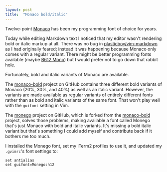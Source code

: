 ```yaml
---
layout: post
title:  "Monaco bold/italic"
---
```


Twelve-point [Monaco](http://www.identifont.com/show?1O2) has been my
programming font of choice for years.

Today while editing Markdown text I noticed that my editor wasn't rendering
bold or italic markup at all.  There was no bug in
[plasticboy/vim-markdown](https://github.com/plasticboy/vim-markdown) as I had
originally feared; instead it was happening because Monaco only comes with a
regular variant.  There might be better programming fonts available (maybe [B612
Mono](https://app.programmingfonts.org/#b612-mono)) but I would prefer not to
go down that rabbit hole.

Fortunately, bold and italic variants of Monaco are available.

The [monaco-bold](https://github.com/vjpr/monaco-bold) project on GitHub
contains three different bold variants of Monaco (20%, 30%, and 40%) as well as
an italic variant.  However, the variants are made available as regular
variants of entirely different fonts rather than as bold and italic variants of
the same font.  That won't play well with the `guifont` setting in Vim.

The [monego](https://github.com/cseelus/monego) project on GitHub, which is
forked from the [monaco-bold](https://github.com/vjpr/monaco-bold) project,
solves those problems, making available a font called Monego that's just Monaco
with bold and italic variants.  It's missing a bold italic variant but that's
something I could add myself and contribute back if it bothers me too much.

I installed the Monego font, set my iTerm2 profiles to use it, and updated my
`.gvimrc`'s font settings to:

```
set antialias
set guifont=Monego:h12
```
